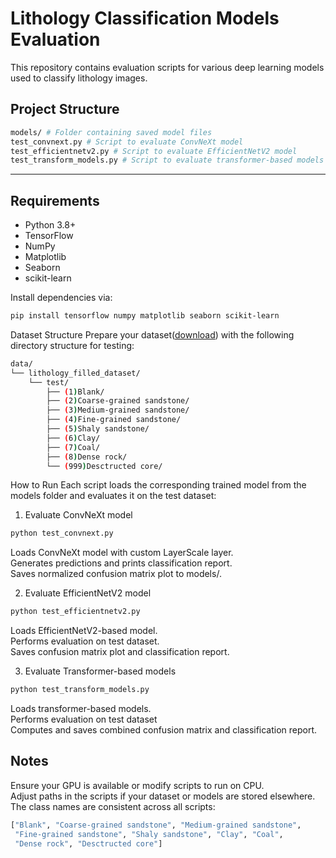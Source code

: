 # Lithology Classification Models Evaluation

This repository contains evaluation scripts for various deep learning models used to classify lithology images.

## Project Structure
```bash
models/ # Folder containing saved model files
test_convnext.py # Script to evaluate ConvNeXt model
test_efficientnetv2.py # Script to evaluate EfficientNetV2 model
test_transform_models.py # Script to evaluate transformer-based models
```

---

## Requirements

- Python 3.8+
- TensorFlow
- NumPy
- Matplotlib
- Seaborn
- scikit-learn

Install dependencies via:

```bash
pip install tensorflow numpy matplotlib seaborn scikit-learn
```

Dataset Structure
Prepare your dataset([download](https://drive.google.com/drive/folders/1jKMcqHT8ODdCtwz6fX75S51zGS7eoHPj?usp=sharing)) with the following directory structure for testing:
```bash
data/
└── lithology_filled_dataset/
    └── test/
        ├── (1)Blank/
        ├── (2)Coarse-grained sandstone/
        ├── (3)Medium-grained sandstone/
        ├── (4)Fine-grained sandstone/
        ├── (5)Shaly sandstone/
        ├── (6)Clay/
        ├── (7)Coal/
        ├── (8)Dense rock/
        └── (999)Desctructed core/
```
How to Run
Each script loads the corresponding trained model from the models folder and evaluates it on the test dataset:

1. Evaluate ConvNeXt model
```bash
python test_convnext.py
```

Loads ConvNeXt model with custom LayerScale layer.  
Generates predictions and prints classification report.  
Saves normalized confusion matrix plot to models/.  

2. Evaluate EfficientNetV2 model
```bash
python test_efficientnetv2.py
```
Loads EfficientNetV2-based model.  
Performs evaluation on test dataset.  
Saves confusion matrix plot and classification report.  

3. Evaluate Transformer-based models
```bash
python test_transform_models.py
```
Loads transformer-based models.  
Performs evaluation on test dataset  
Computes and saves combined confusion matrix and classification report.  

## Notes
Ensure your GPU is available or modify scripts to run on CPU.  
Adjust paths in the scripts if your dataset or models are stored elsewhere.  
The class names are consistent across all scripts:  
```bash
["Blank", "Coarse-grained sandstone", "Medium-grained sandstone", 
 "Fine-grained sandstone", "Shaly sandstone", "Clay", "Coal", 
 "Dense rock", "Desctructed core"]
```

